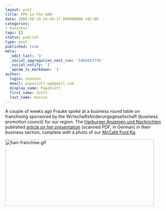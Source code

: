 ```yaml
---
layout: post
title: FPH in the HAN
date: 2008-06-19 14:49:17.000000000 +02:00
categories:
- business
tags: []
status: publish
type: post
published: true
meta:
  _edit_last: '3'
  _social_aggregation_next_run: '1401623778'
  _social_notify: '1'
  _wpcom_is_markdown: '1'
author:
  login: shanson
  email: papascott-wp@gmail.com
  display_name: PapaScott
  first_name: Scott
  last_name: Hanson
---
```

<p>A couple of weeks ago Frauke spoke at a business round table on franchising sponsored by the Wirtschaftsf&ouml;rderungsgesellschaft (business promotion council) for our region. The <a href="http://www.han-online.de/">Harburger Anzeigen und Nachrichten</a> published <a href="/wordpress/wp-content/uploads/2008/06/han-franchise.pdf" title="han-franchise.pdf">article on her presentation</a> (scanned PDF, in German) in their business section, complete with a photo of our <a href="/archives/2007/12/14/flying-saucer/">McCaf&eacute; Ford Ka</a>.</p>
<p><a href="/wordpress/wp-content/uploads/2008/06/han-franchise.pdf" title="han-franchise.pdf"><img src="https://res.cloudinary.com/papascott/image/upload/wordpress/wp-content/uploads/2008/06/han-franchise.gif" alt="han-franchise.gif" border="0" width="480" height="216" /></a></p>
